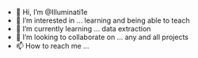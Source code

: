 
- 👋 Hi, I’m @Illuminati1e
- 👀 I’m interested in ...   learning and being able to teach 
- 🌱 I’m currently learning ...   data extraction 
- 💞️ I’m looking to collaborate on ...   any and all projects 
- 📫 How to reach me ...  

<!---
Illuminati1e/Illuminati1e is a ✨ special ✨ repository because its `README.md` (this file) appears on your GitHub profile.
You can click the Preview link to take a look at your changes.
--->
